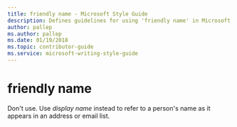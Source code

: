 ```yaml
---
title: friendly name - Microsoft Style Guide
description: Defines guidelines for using 'friendly name' in Microsoft documents, and provides an alternative examples.
author: pallep
ms.author: pallep
ms.date: 01/19/2018
ms.topic: contributor-guide
ms.service: microsoft-writing-style-guide
---
```


# friendly name

Don't use. Use *display name* instead to refer to a person's name as it appears in an address or email list.
